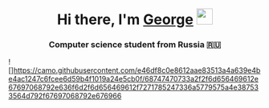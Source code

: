 <h1 align="center">Hi there, I'm <a href="" target="_blank">George</a> 
<img src="https://github.com/blackcater/blackcater/raw/main/images/Hi.gif" height="32"/></h1>
<h3 align="center">Computer science student from Russia 🇷🇺</h3>

![]https://camo.githubusercontent.com/e46df8c0e8612aae83513a4a639e4be4ac1247c6fcee6d59b4f1019a24e5cb0f/68747470733a2f2f6d656469612e67697068792e636f6d2f6d656469612f7271785247336a5779575a4e387533564d792f67697068792e676966
